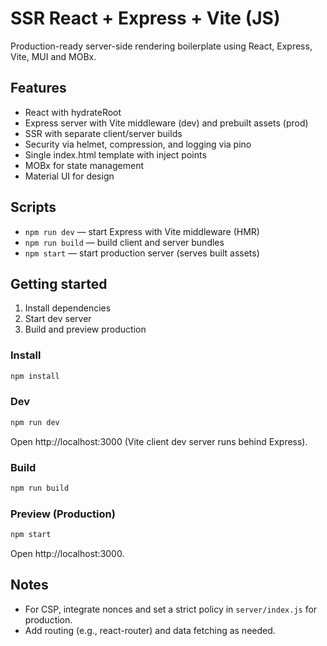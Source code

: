 # SSR React + Express + Vite (JS)

Production-ready server-side rendering boilerplate using React, Express, Vite, MUI and MOBx.

## Features
- React with hydrateRoot
- Express server with Vite middleware (dev) and prebuilt assets (prod)
- SSR with separate client/server builds
- Security via helmet, compression, and logging via pino
- Single index.html template with inject points
- MOBx for state management
- Material UI for design

## Scripts
- `npm run dev` — start Express with Vite middleware (HMR)
- `npm run build` — build client and server bundles
- `npm start` — start production server (serves built assets)

## Getting started
1. Install dependencies
2. Start dev server
3. Build and preview production

### Install
```sh
npm install
```

### Dev
```sh
npm run dev
```
Open http://localhost:3000 (Vite client dev server runs behind Express).

### Build
```sh
npm run build
```

### Preview (Production)
```sh
npm start
```
Open http://localhost:3000.

## Notes
- For CSP, integrate nonces and set a strict policy in `server/index.js` for production.
- Add routing (e.g., react-router) and data fetching as needed.